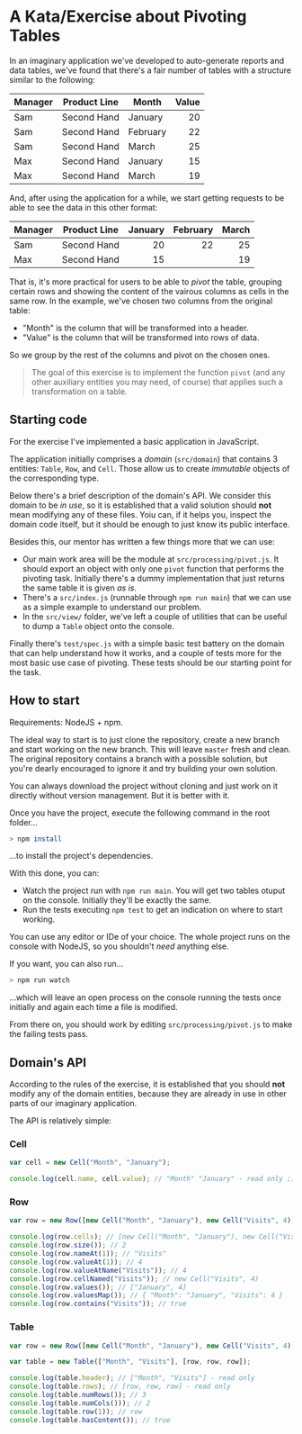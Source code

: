 # A Kata/Exercise about Pivoting Tables

In an imaginary application we've developed to auto-generate reports and data tables, we've found that there's a fair number of tables with a structure similar to the following:

| Manager | Product Line | Month    | Value |
|---------|:------------:|----------|------:|
| Sam     | Second Hand  | January  | 20    |
| Sam     | Second Hand  | February | 22    |
| Sam     | Second Hand  | March    | 25    |
| Max     | Second Hand  | January  | 15    |
| Max     | Second Hand  | March    | 19    |

And, after using the application for a while, we start getting requests to be able to see the data in this other format:

| Manager | Product Line | January | February | March |
|---------|:------------:|--------:|---------:|------:|
| Sam     | Second Hand  | 20      | 22       | 25    |
| Max     | Second Hand  | 15      |          | 19    |

That is, it's more practical for users to be able to _pivot_ the table, grouping certain rows and showing the content of the vairous columns as cells in the same row. In the example, we've chosen two columns from the original table:

 - "Month" is the column that will be transformed into a header.
 - "Value" is the column that will be transformed into rows of data.

So we group by the rest of the columns and pivot on the chosen ones.


> The goal of this exercise is to implement the function `pivot` (and any other auxiliary entities you may need, of course) that applies such a transformation on a table.


## Starting code

For the exercise I've implemented a basic application in JavaScript.

The application initially comprises a _domain_ (`src/domain`) that contains 3 entities: `Table`,
`Row`, and `Cell`. Those allow us to create _immutable_ objects of the corresponding type.

Below there's a brief description of the domain's API. We consider this domain to be _in use_, so it is established that a valid solution should **not** mean modifying any of these files. Yoiu can, if it helps you, inspect the domain code itself, but it should be enough to just know its public interface.

Besides this, our mentor has written a few things more that we can use:

 - Our main work area will be the module at `src/processing/pivot.js`. It should export an object with only one `pivot` function that performs the pivoting task. Initially there's a dummy implementation that just returns the same table it is given _as is_.
 - There's a `src/index.js` (runnable through `npm run main`) that we can use as a simple example to understand our problem.
 - In the `src/view/` folder, we've left a couple of utilities that can be useful to dump a `Table` object onto the console.

Finally there's `test/spec.js` with a simple basic test battery on the domain that can help understand how it works, and a couple of tests more for the most basic use case of pivoting. These tests should be our starting point for the task.

## How to start

Requirements: NodeJS + npm.

The ideal way to start is to just clone the repository, create a new branch and start working on the new branch. This will leave `master` fresh and clean. The original repository contains a branch with a possible solution, but you're dearly encouraged to ignore it and try building your own solution.

You can always download the project without cloning and just work on it directly without version management. But it is better with it.

Once you have the project, execute the following command in the root folder...

```bash
> npm install
```

...to install the project's dependencies.

With this done, you can:

 - Watch the project run with `npm run main`. You will get two tables otuput on the console. Initially they'll be exactly the same.
 - Run the tests executing `npm test` to get an indication on where to start working.

You can use any editor or IDe of your choice. The whole project runs on the console with NodeJS, so you shouldn't _need_ anything else.

If you want, you can also run...

```bash
> npm run watch
```

...which will leave an open process on the console running the tests once initially and again each time a file is modified.

From there on, you should work by editing `src/processing/pivot.js` to make the failing tests pass.

## Domain's API

According to the rules of the exercise, it is established that you should **not** modify any of the domain entities, because they are already in use in other parts of our imaginary application.

The API is relatively simple:

### Cell

```javascript
var cell = new Cell("Month", "January");

console.log(cell.name, cell.value); // "Month" "January" - read only ;)
```

### Row

```javascript
var row = new Row([new Cell("Month", "January"), new Cell("Visits", 4)]);

console.log(row.cells); // [new Cell("Month", "January"), new Cell("Visits", 4)] - read only
console.log(row.size()); // 2
console.log(row.nameAt(1)); // "Visits"
console.log(row.valueAt(1)); // 4
console.log(row.valueAtName("Visits")); // 4
console.log(row.cellNamed("Visits")); // new Cell("Visits", 4)
console.log(row.values()); // ["January", 4]
console.log(row.valuesMap()); // { "Month": "January", "Visits": 4 }
console.log(row.contains("Visits")); // true
```

### Table

```javascript
var row = new Row([new Cell("Month", "January"), new Cell("Visits", 4)]);

var table = new Table(["Month", "Visits"], [row, row, row]);

console.log(table.header); // ["Month", "Visits"] - read only
console.log(table.rows); // [row, row, row] - read only
console.log(table.numRows()); // 3
console.log(table.numCols())); // 2
console.log(table.row(1)); // row
console.log(table.hasContent()); // true
```
